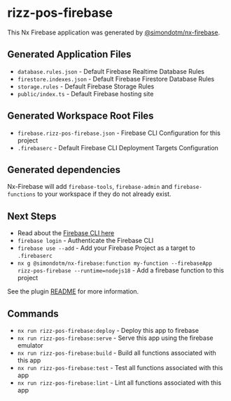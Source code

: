 # rizz-pos-firebase

This Nx Firebase application was generated by [@simondotm/nx-firebase](https://github.com/simondotm/nx-firebase).

## Generated Application Files

- `database.rules.json` - Default Firebase Realtime Database Rules
- `firestore.indexes.json` - Default Firebase Firestore Database Rules
- `storage.rules` - Default Firebase Storage Rules
- `public/index.ts` - Default Firebase hosting site

## Generated Workspace Root Files

- `firebase.rizz-pos-firebase.json` - Firebase CLI Configuration for this project
- `.firebaserc` - Default Firebase CLI Deployment Targets Configuration

## Generated dependencies

Nx-Firebase will add `firebase-tools`, `firebase-admin` and `firebase-functions` to your workspace if they do not already exist.

## Next Steps

- Read about the [Firebase CLI here](https://firebase.google.com/docs/cli)
- `firebase login` - Authenticate the Firebase CLI
- `firebase use --add` - Add your Firebase Project as a target to `.firebaserc`
- `nx g @simondotm/nx-firebase:function my-function --firebaseApp rizz-pos-firebase --runtime=nodejs18` - Add a firebase function to this project

See the plugin [README](https://github.com/simondotm/nx-firebase/blob/main/README.md) for more information.

## Commands

- `nx run rizz-pos-firebase:deploy` - Deploy this app to firebase
- `nx run rizz-pos-firebase:serve` - Serve this app using the firebase emulator
- `nx run rizz-pos-firebase:build` - Build all functions associated with this app
- `nx run rizz-pos-firebase:test` - Test all functions associated with this app
- `nx run rizz-pos-firebase:lint` - Lint all functions associated with this app
